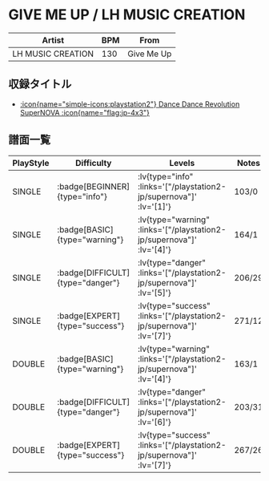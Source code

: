 # GIVE ME UP / LH MUSIC CREATION

|Artist|BPM|From|
|------|---|----|
|LH MUSIC CREATION|130|Give Me Up|

## 収録タイトル

- [ :icon{name="simple-icons:playstation2"} Dance Dance Revolution SuperNOVA :icon{name="flag:jp-4x3"} ](/playstation2-jp/supernova)

## 譜面一覧

|PlayStyle|Difficulty|Levels|Notes|Movie|
|---------|----------|------|-----|-----|
|SINGLE| :badge[BEGINNER]{type="info"} | :lv{type="info" :links='["/playstation2-jp/supernova"]' :lv='[1]'} |103/0||
|SINGLE| :badge[BASIC]{type="warning"} | :lv{type="warning" :links='["/playstation2-jp/supernova"]' :lv='[4]'} |164/1||
|SINGLE| :badge[DIFFICULT]{type="danger"} | :lv{type="danger" :links='["/playstation2-jp/supernova"]' :lv='[5]'} |206/29||
|SINGLE| :badge[EXPERT]{type="success"} | :lv{type="success" :links='["/playstation2-jp/supernova"]' :lv='[7]'} |271/12||
|DOUBLE| :badge[BASIC]{type="warning"} | :lv{type="warning" :links='["/playstation2-jp/supernova"]' :lv='[4]'} |163/1||
|DOUBLE| :badge[DIFFICULT]{type="danger"} | :lv{type="danger" :links='["/playstation2-jp/supernova"]' :lv='[6]'} |203/31||
|DOUBLE| :badge[EXPERT]{type="success"} | :lv{type="success" :links='["/playstation2-jp/supernova"]' :lv='[7]'} |267/26||
